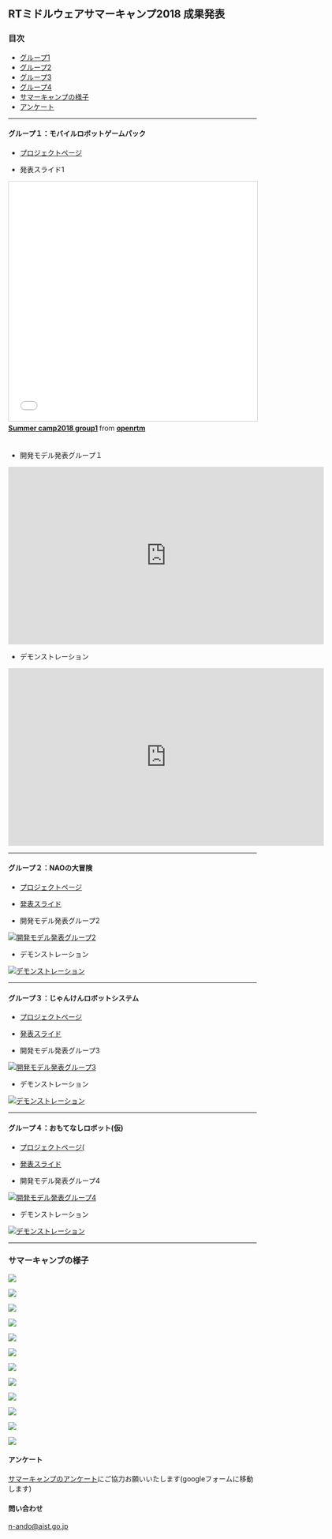 <a name="summer_camp2018"></a>

## RTミドルウェアサマーキャンプ2018 成果発表

### 目次

- [グループ1](group01)
- [グループ2](group02)
- [グループ3](group03)
- [グループ4](group04)
- [サマーキャンプの様子](pictures)
- [アンケート](questions)

---

<!--
<iframe src="//www.slideshare.net/slideshow/embed_code/key/mATa1wXpFXbqHq" width="595" height="485" frameborder="0" marginwidth="0" marginheight="0" scrolling="no" style="border:1px solid #CCC; border-width:1px; margin-bottom:5px; max-width: 100%;" allowfullscreen> </iframe> <div style="margin-bottom:5px"> <strong> <a href="//www.slideshare.net/openrtm/sysml-108196432" title="RTミドルウェアサマーキャンプ2018「SysML実習」" target="_blank">RTミドルウェアサマーキャンプ2018「SysML実習」</a> </strong> from <strong><a href="https://www.slideshare.net/openrtm" target="_blank">openrtm</a></strong> </div>
-->

<a name="group01"></a>
#### グループ１：モバイルロボットゲームパック


- [プロジェクトページ](https://tmp.openrtm.org/openrtm/ja/project/SummerCamp2018_group1)

- 発表スライド1

<iframe src="//www.slideshare.net/slideshow/embed_code/key/5pjAinxHEmE892" width="595" height="485" frameborder="0" marginwidth="0" marginheight="0" scrolling="no" style="border:1px solid #CCC; border-width:1px; margin-bottom:5px; max-width: 100%;" allowfullscreen> </iframe> <div style="margin-bottom:5px"> <strong> <a href="//www.slideshare.net/openrtm/summer-camp2018-group1-108736729" title="Summer camp2018 group1" target="_blank">Summer camp2018 group1</a> </strong> from <strong><a href="https://www.slideshare.net/openrtm" target="_blank">openrtm</a></strong> </div>

<br/>

- 開発モデル発表グループ１

<iframe id="ytplayer" type="text/html" width="640" height="360"
  src="https://www.youtube.com/embed/Ir7IzYPpSz0"
  frameborder="0"/>
 </iframe>
</div>
<br/>


- デモンストレーション

<iframe id="ytplayer" type="text/html" width="640" height="360"
  src="https://www.youtube.com/embed/FWxefLb69HU"
  frameborder="0"/>
 </iframe>
</div>
<br/>

<!--
[![デモンストレーション](http://img.youtube.com/vi/FWxefLb69HU/0.jpg)](http://www.youtube.com/watch?v=FWxefLb69HU)
-->

---

<a name="group02"></a>
#### グループ２：NAOの大冒険

- [プロジェクトページ](https://tmp.openrtm.org/openrtm/ja/project/SummerCamp2018_group2)

- [発表スライド](http://www.slideshare.net/108735739)

- 開発モデル発表グループ2

[![開発モデル発表グループ2](http://img.youtube.com/vi/bc2Fg0u0iQM/0.jpg)](http://www.youtube.com/watch?v=bc2Fg0u0iQM)

- デモンストレーション

[![デモンストレーション](http://img.youtube.com/vi/RtAw4KkpQPo/0.jpg)](http://www.youtube.com/watch?v=RtAw4KkpQPo)

---
<a name="group03"></a>
#### グループ３：じゃんけんロボットシステム

- [プロジェクトページ](https://tmp.openrtm.org/openrtm/ja/project/SummerCamp2018_group3)

- [発表スライド](http://www.slideshare.net/108736424)

- 開発モデル発表グループ3

[![開発モデル発表グループ3](http://img.youtube.com/vi/47vOBBoKiNA/0.jpg)](http://www.youtube.com/watch?v=47vOBBoKiNA)

- デモンストレーション

[![デモンストレーション](http://img.youtube.com/vi/B45teQvMjpY/0.jpg)](http://www.youtube.com/watch?v=B45teQvMjpY)

---
<a name="group04"></a>
#### グループ４：おもてなしロボット(仮)

- [プロジェクトページ(](https://tmp.openrtm.org/openrtm/ja/project/SummerCamp2018_group4)

- [発表スライド](http://www.slideshare.net/108736510)

- 開発モデル発表グループ4

[![開発モデル発表グループ4](http://img.youtube.com/vi/WQZwcAaY7Zs/0.jpg)](http://www.youtube.com/watch?v=WQZwcAaY7Zs)

- デモンストレーション

[![デモンストレーション](http://img.youtube.com/vi/yMCdjIn_QSc/0.jpg)](http://www.youtube.com/watch?v=yMCdjIn_QSc)

---
<a name="pictures"></a>
### サマーキャンプの様子

![](https://tmp.openrtm.org/openrtm/sites/default/files/6548/pic-00.jpg)

![](https://tmp.openrtm.org/openrtm/sites/default/files/6548/pic-01.jpg)

![](https://tmp.openrtm.org/openrtm/sites/default/files/6548/pic-02.jpg)

![](https://tmp.openrtm.org/openrtm/sites/default/files/6548/pic-03.jpg)

![](https://tmp.openrtm.org/openrtm/sites/default/files/6548/pic-04.jpg)

![](https://tmp.openrtm.org/openrtm/sites/default/files/6548/pic-05.jpg)

![](https://tmp.openrtm.org/openrtm/sites/default/files/6548/pic-05-01.jpg)

![](https://tmp.openrtm.org/openrtm/sites/default/files/6548/pic-06.jpg)

![](https://tmp.openrtm.org/openrtm/sites/default/files/6548/pic-06-01.jpg)

![](https://tmp.openrtm.org/openrtm/sites/default/files/6548/pic-07.jpg)

![](https://tmp.openrtm.org/openrtm/sites/default/files/6548/pic-08-01.jpg)

![](https://tmp.openrtm.org/openrtm/sites/default/files/6548/pic-09.jpg)

<a name="questions"></a>
#### アンケート

[サマーキャンプのアンケート](https://goo.gl/forms/j12HssiJ1mizVL7O2)にご協力お願いいたします(googleフォームに移動します)

<!--
#### 申し込み

以下のフォームからお申し込みください。

[申し込みフォーム](https://goo.gl/forms/R18wB3DuHHSJTiIj1)

-->

#### 問い合わせ

 n-ando@aist.go.jp
